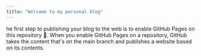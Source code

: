 ```yaml
---
title: "Welcome to my personal blog"
---
```


he first step to publishing your blog to the web is to enable GitHub Pages on this repository 📖. When you enable GitHub Pages on a repository, GitHub takes the content that's on the main branch and publishes a website based on its contents.
